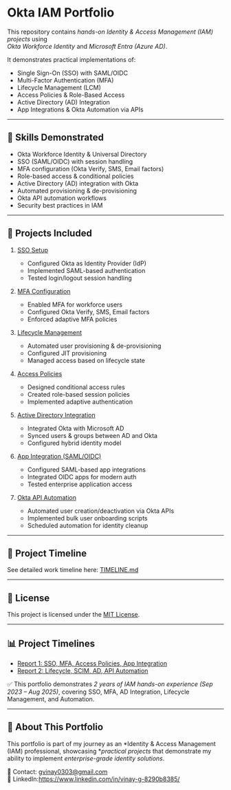 # Okta IAM Portfolio

This repository contains *hands-on Identity & Access Management (IAM) projects* using  
*Okta Workforce Identity* and *Microsoft Entra (Azure AD)*.  

It demonstrates practical implementations of:
- Single Sign-On (SSO) with SAML/OIDC
- Multi-Factor Authentication (MFA)
- Lifecycle Management (LCM)
- Access Policies & Role-Based Access
- Active Directory (AD) Integration
- App Integrations & Okta Automation via APIs

---

## 🔑 Skills Demonstrated
- Okta Workforce Identity & Universal Directory
- SSO (SAML/OIDC) with session handling
- MFA configuration (Okta Verify, SMS, Email factors)
- Role-based access & conditional policies
- Active Directory (AD) integration with Okta
- Automated provisioning & de-provisioning
- Okta API automation workflows
- Security best practices in IAM

---

## 📂 Projects Included

1. [SSO Setup](docs/SSO_Setup.md)  
   - Configured Okta as Identity Provider (IdP)  
   - Implemented SAML-based authentication  
   - Tested login/logout session handling  

2. [MFA Configuration](docs/MFA_Config.md)  
   - Enabled MFA for workforce users  
   - Configured Okta Verify, SMS, Email factors  
   - Enforced adaptive MFA policies  

3. [Lifecycle Management](docs/Lifecycle_mgmt.md)  
   - Automated user provisioning & de-provisioning  
   - Configured JIT provisioning  
   - Managed access based on lifecycle state  

4. [Access Policies](docs/Access_Policies.md)  
   - Designed conditional access rules  
   - Created role-based session policies  
   - Implemented adaptive authentication  

5. [Active Directory Integration](docs/AD_Integration.md)  
   - Integrated Okta with Microsoft AD  
   - Synced users & groups between AD and Okta  
   - Configured hybrid identity model  

6. [App Integration (SAML/OIDC)](docs/App_Integration.md)  
   - Configured SAML-based app integrations  
   - Integrated OIDC apps for modern auth  
   - Tested enterprise application access  

7. [Okta API Automation](docs/Okta_Automation.md)  
   - Automated user creation/deactivation via Okta APIs  
   - Implemented bulk user onboarding scripts  
   - Scheduled automation for identity cleanup  

---

## 📅 Project Timeline
See detailed work timeline here: [TIMELINE.md](TIMELINE.md)  

---

## 📜 License
This project is licensed under the [MIT License](LICENSE).

---

## 📊 Project Timelines

- [Report 1: SSO, MFA, Access Policies, App Integration](reports/Timeline_SSO_MFA_Access_App.md)
- [Report 2: Lifecycle, SCIM, AD, API Automation](reports/Timeline_Lifecycle_SCIM_AD_API.md)


✅ This portfolio demonstrates *2 years of IAM hands-on experience (Sep 2023 – Aug 2025)*, covering SSO, MFA, AD Integration, Lifecycle Management, and Automation.

---

## 📌 About This Portfolio  
This portfolio is part of my journey as an *Identity & Access Management (IAM) professional, showcasing **practical projects* that demonstrate my ability to implement *enterprise-grade identity solutions*.  


📧 Contact: gvinay0303@gmail.com  
🔗 LinkedIn:https://www.linkedin.com/in/vinay-g-8290b8385/
